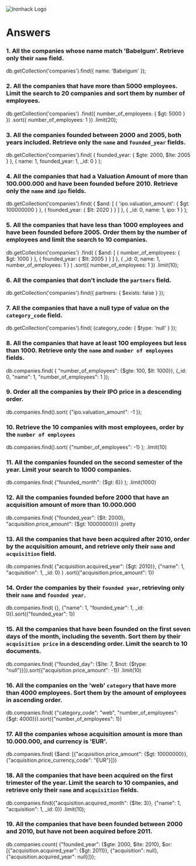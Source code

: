 ![Ironhack Logo](https://i.imgur.com/1QgrNNw.png)

# Answers

### 1. All the companies whose name match 'Babelgum'. Retrieve only their `name` field.

db.getCollection('companies').find({
  name: 'Babelgum'
});

### 2. All the companies that have more than 5000 employees. Limit the search to 20 companies and sort them by **number of employees**.

db.getCollection('companies')
  .find({ number_of_employees: { $gt: 5000 } })
  .sort({ number_of_employees: 1 })
  .limit(20);

### 3. All the companies founded between 2000 and 2005, both years included. Retrieve only the `name` and `founded_year` fields.

db.getCollection('companies').find(
  { founded_year: { $gte: 2000, $lte: 2005 } },
  { name: 1, founded_year: 1, _id: 0 }
);

### 4. All the companies that had a Valuation Amount of more than 100.000.000 and have been founded before 2010. Retrieve only the `name` and `ipo` fields.
db.getCollection('companies').find(
  {
    $and: [
      {
        'ipo.valuation_amount': { $gt: 100000000 }
      },
      { founded_year: { $lt: 2020 } }
    ]
  },
  { _id: 0, name: 1, ipo: 1 }
);

### 5. All the companies that have less than 1000 employees and have been founded before 2005. Order them by the number of employees and limit the search to 10 companies.

db.getCollection('companies')
  .find(
    {
      $and: [
        { number_of_employees: { $gt: 1000 } },
        { founded_year: { $lt: 2005 } }
      ]
    },
    { _id: 0, name: 1, number_of_employees: 1 }
  )
  .sort({ number_of_employees: 1 })
  .limit(10);

### 6. All the companies that don't include the `partners` field.

db.getCollection('companies').find({
  partners: { $exists: false }
});

### 7. All the companies that have a null type of value on the `category_code` field.

db.getCollection('companies').find(
    {category_code: { $type: 'null' }
});

### 8. All the companies that have at least 100 employees but less than 1000. Retrieve only the `name` and `number of employees` fields.

db.companies.find(
    { "number_of_employees": {$gte: 100, $lt: 1000}}, {_id: 0, "name": 1, "number_of_employees": 1
    });

### 9. Order all the companies by their IPO price in a descending order.

db.companies.find().sort(
    {"ipo.valuation_amount": -1
    });



### 10. Retrieve the 10 companies with most employees, order by the `number of employees`

db.companies.find().sort(
    {"number_of_employees": -1}
    );
    .limit(10)

### 11. All the companies founded on the second semester of the year. Limit your search to 1000 companies.

db.companies.find(
    {"founded_month": {$gt: 6}}
    );
    .limit(1000)

### 12. All the companies founded before 2000 that have an acquisition amount of more than 10.000.000

db.companies.find(
    {"founded_year": {$lt: 2000}, "acquisition.price_amount": {$gt: 10000000}})
    .pretty

### 13. All the companies that have been acquired after 2010, order by the acquisition amount, and retrieve only their `name` and `acquisition` field.

db.companies.find(
    {"acquisition.acquired_year": {$gt: 2010}}, {"name": 1, "acquisition": 1, _id: 0}
    )
    .sort({"acquisition.price_amount": 1})

### 14. Order the companies by their `founded year`, retrieving only their `name` and `founded year`.

db.companies.find(
    {}, {"name": 1, "founded_year": 1, _id: 0}).sort({"founded_year": 1})

### 15. All the companies that have been founded on the first seven days of the month, including the seventh. Sort them by their `acquisition price` in a descending order. Limit the search to 10 documents.

db.companies.find(
    {"founded_day": {$lte: 7, $not: {$type: "null"}}}).sort({"acquisition.price_amount": -1})
    .limit(10)

### 16. All the companies on the 'web' `category` that have more than 4000 employees. Sort them by the amount of employees in ascending order.

db.companies.find(
    {"category_code": "web", "number_of_employees": {$gt: 4000}}).sort({"number_of_employees": 1})
### 17. All the companies whose acquisition amount is more than 10.000.000, and currency is 'EUR'.

db.companies.find(
    {$and: [{"acquisition.price_amount": {$gt: 10000000}}, {"acquisition.price_currency_code": "EUR"}]})

### 18. All the companies that have been acquired on the first trimester of the year. Limit the search to 10 companies, and retrieve only their `name` and `acquisition` fields.

db.companies.find({"acquisition.acquired_month": {$lte: 3}}, {"name": 1, "acquisition": 1, _id: 0})
.limit(10);

### 19. All the companies that have been founded between 2000 and 2010, but have not been acquired before 2011.

db.companies.count(
    {"founded_year": {$gte: 2000, $lte: 2010}, $or: [{"acquisition.acquired_year": {$gt: 2011}}, {"acquisition": null}, {"acquisition.acquired_year": null}]});